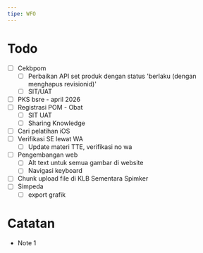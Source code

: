 ```yaml
---
tipe: WFO
---
```

# Todo
- [ ] Cekbpom
	- [ ] Perbaikan API set produk dengan status 'berlaku (dengan menghapus revisionid)'
	- [ ] SIT/UAT
- [ ] PKS bsre - april 2026
- [ ] Registrasi POM - Obat
	- [ ] SIT UAT
	- [ ] Sharing Knowledge
- [ ] Cari pelatihan iOS
- [ ] Verifikasi SE lewat WA
	- [ ] Update materi TTE, verifikasi no wa
- [ ] Pengembangan web
	- [ ] Alt text untuk semua gambar di website
	- [ ] Navigasi keyboard
- [ ] Chunk upload file di KLB Sementara Spimker
- [ ] Simpeda
	- [ ] export grafik
# Catatan
- Note 1
